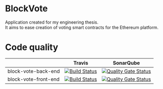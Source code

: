 # BlockVote
Application created for my engineering thesis.  
It aims to ease creation of voting smart contracts for the Ethereum platform.

# Code quality

|                      | Travis |  SonarQube |  
|----------------------|--------|------------|
| block-vote-back-end  |   [![Build Status](https://travis-ci.com/jakubmroczek/block-vote-back-end.svg?branch=master)](https://travis-ci.com/jakubmroczek/block-vote-back-end)    |    [![Quality Gate Status](https://sonarcloud.io/api/project_badges/measure?project=jakubmroczek_block-vote-back-end&metric=alert_status)](https://sonarcloud.io/dashboard?id=jakubmroczek_block-vote-back-end)        |
| block-vote-front-end |    [![Build Status](https://travis-ci.com/jakubmroczek/block-vote-front-end.svg?branch=master)](https://travis-ci.com/jakubmroczek/block-vote-front-end)    |     [![Quality Gate Status](https://sonarcloud.io/api/project_badges/measure?project=jakubmroczek_block-vote-front-end&metric=alert_status)](https://sonarcloud.io/dashboard?id=jakubmroczek_block-vote-front-end)       | 
